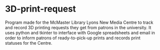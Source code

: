 # 3D-print-request

Program made for the McMaster Library Lyons New Media Centre to track and record 3D printing requests they get from patrons in the university. It uses python and tkinter to interface with Google spreadsheets and email in order to inform patrons of ready-to-pick-up prints and records print statuses for the Centre.
